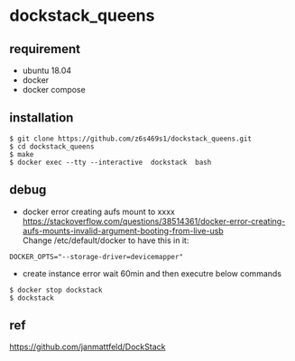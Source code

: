 # dockstack_queens

## requirement
- ubuntu 18.04
- docker
- docker compose

## installation
```console
$ git clone https://github.com/z6s469s1/dockstack_queens.git
$ cd dockstack_queens
$ make
$ docker exec --tty --interactive  dockstack  bash
```


## debug
- docker error creating aufs mount to xxxx </br>
https://stackoverflow.com/questions/38514361/docker-error-creating-aufs-mounts-invalid-argument-booting-from-live-usb </br>
Change /etc/default/docker to have this in it:
```console
DOCKER_OPTS="--storage-driver=devicemapper"
```
- create instance error
wait 60min and then executre below commands
```console
$ docker stop dockstack
$ dockstack
```

## ref
https://github.com/janmattfeld/DockStack
